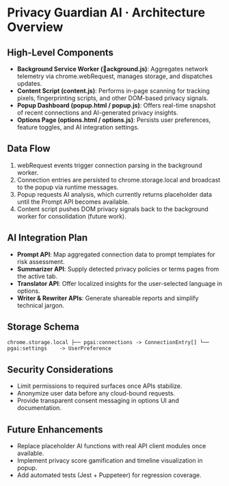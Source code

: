 ﻿# Privacy Guardian AI · Architecture Overview

## High-Level Components
- **Background Service Worker (ackground.js)**: Aggregates network telemetry via chrome.webRequest, manages storage, and dispatches updates.
- **Content Script (content.js)**: Performs in-page scanning for tracking pixels, fingerprinting scripts, and other DOM-based privacy signals.
- **Popup Dashboard (popup.html / popup.js)**: Offers real-time snapshot of recent connections and AI-generated privacy insights.
- **Options Page (options.html / options.js)**: Persists user preferences, feature toggles, and AI integration settings.

## Data Flow
1. webRequest events trigger connection parsing in the background worker.
2. Connection entries are persisted to chrome.storage.local and broadcast to the popup via runtime messages.
3. Popup requests AI analysis, which currently returns placeholder data until the Prompt API becomes available.
4. Content script pushes DOM privacy signals back to the background worker for consolidation (future work).

## AI Integration Plan
- **Prompt API**: Map aggregated connection data to prompt templates for risk assessment.
- **Summarizer API**: Supply detected privacy policies or terms pages from the active tab.
- **Translator API**: Offer localized insights for the user-selected language in options.
- **Writer & Rewriter APIs**: Generate shareable reports and simplify technical jargon.

## Storage Schema
`
chrome.storage.local
├── pgai:connections -> ConnectionEntry[]
└── pgai:settings    -> UserPreference
`

## Security Considerations
- Limit permissions to required surfaces once APIs stabilize.
- Anonymize user data before any cloud-bound requests.
- Provide transparent consent messaging in options UI and documentation.

## Future Enhancements
- Replace placeholder AI functions with real API client modules once available.
- Implement privacy score gamification and timeline visualization in popup.
- Add automated tests (Jest + Puppeteer) for regression coverage.
